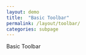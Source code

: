 ```yaml
---
layout: demo
title:  "Basic Toolbar"
permalink: /layout/toolbar/
categories: subpage
---
```

<div class="board">
  <div class="toolbar">
    Basic Toolbar
  </div>
  <div class="play-area">
  </div>
</div>
